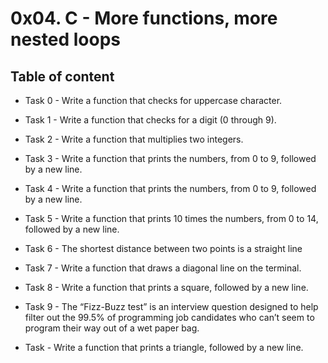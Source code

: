 # 0x04. C - More functions, more nested loops

## Table of content



* Task 0 - Write a function that checks for uppercase character.

* Task 1 - Write a function that checks for a digit (0 through 9).

* Task 2 - Write a function that multiplies two integers.

* Task 3 - Write a function that prints the numbers, from 0 to 9, followed by a new line.

* Task 4 - Write a function that prints the numbers, from 0 to 9, followed by a new line.

* Task 5 - Write a function that prints 10 times the numbers, from 0 to 14, followed by a new line.

* Task 6 - The shortest distance between two points is a straight line

* Task 7 - Write a function that draws a diagonal line on the terminal.

* Task 8 - Write a function that prints a square, followed by a new line.

* Task 9 - The “Fizz-Buzz test” is an interview question designed to help filter out the 99.5% of programming job candidates who can’t seem to program their way out of a wet paper bag.

* Task - Write a function that prints a triangle, followed by a new line.

